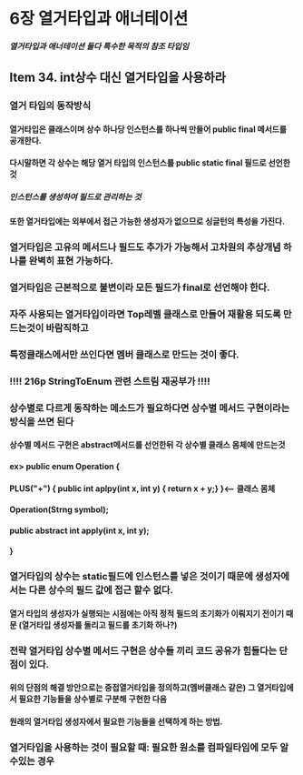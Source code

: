 # 6장 열거타입과 애너테이션
##### 열거타입과 애너테이션 둘다 특수한 목적의 참조 타입임

## Item 34. int상수 대신 열거타입을 사용하라
### 열거 타입의 동작방식
#### 열거타입은 클래스이며 상수 하나당 인스턴스를 하나씩 만들어 public final 메서드를 공개한다.
#### 다시말하면 각 상수는 해당 열거 타입의 인스턴스를 public static final 필드로 선언한것
##### 인스턴스를 생성하여 필드로 관리하는 것
#### 또한 열거타입에는 외부에서 접근 가능한 생성자가 없으므로 싱글턴의 특성을 가진다.
### 열거타입은 고유의 메서드나 필드도 추가가 가능해서 고차원의 추상개념 하나를 완벽히 표현 가능하다.
### 열거타입은 근본적으로 불변이라 모든 필드가 final로 선언해야 한다.
### 자주 사용되는 열거타입이라면 Top레벨 클래스로 만들어 재활용 되도록 만드는것이 바람직하고
### 특정클래스에서만 쓰인다면 멤버 클래스로 만드는 것이 좋다.
### !!!! 216p StringToEnum 관련 스트림 재공부가  !!!!
### 상수별로 다르게 동작하는 메소드가 필요하다면 상수별 메서드 구현이라는 방식을 쓰면 된다
#### 상수별 메서드 구현은 abstract메서드를 선언한뒤 각 상수별 클래스 몸체에 만드는것
#### ex> public enum Operation {
####             PLUS("+") { public int aplpy(int x, int y) { return x + y;} }<-- 클래스 몸체
####        Operation(Strng symbol);
####        public abstract int apply(int x, int y);
####   }
### 열거타입의 상수는 static필드에 인스턴스를 넣은 것이기 때문에 생성자에서는 다른 상수의 필드 값에 접근 할수 없다.
#### 열거 타입의 생성자가 실행되는 시점에는 아직 정적 필드의 초기화가 이뤄지기 전이기 때문 (열거타입 생성자를 돌리고 필드를 초기화 하나?)
### 전략 열거타입 상수별 메서드 구현은 상수들 끼리 코드 공유가 힘들다는 단점이 있다.
#### 위의 단점의 해결 방안으로는 중접열거타입을 정의하고(멤버클래스 같은) 그 열거타입에서 필요한 기능들을 상수별로 구분해 구현한 다음
#### 원래의 열거타입 생성자에서 필요한 기능들을 선택하게 하는 방법.
### 열거타입을 사용하는 것이 필요할 때: 필요한 원소를 컴파일타임에 모두 알수있는 경우
